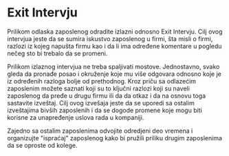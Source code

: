 # Exit Intervju

Prilikom odlaska zaposlenog odradite izlazni odnosno Exit Intervju. Cilj ovog intervjua jeste da se sumira iskustvo zaposlenog u firmi, šta misli o firmi, razlozi iz kojeg napušta firmu kao i da li ima određene komentare u pogledu nečeg sto bi trebalo da se promeni. 

Prilikom izlaznog intervjua ne treba spaljivati mostove. Jednostavno, svako gleda da pronađe posao i okruženje koje mu više odgovara odnosno koje je iz određenih razloga bolje od prethodnog. Kroz priču sa odlazećim zaposlenim možete saznati koji su to ključni razlozi koji su naveli zaposlenog da pređe u drugu firmu ili da da otkaz i da na osnovu toga sastavite izveštaj. Cilj ovog izvešaja jeste da se uporedi sa ostalim izveštajima bivših zaposlenih i da se dogode promene koje mogu biti korisne za unapređenje uslova rada u kompaniji.

Zajedno sa ostalim zaposlenima odvojite odredjeni deo vremena i organizujte "ispraćaj" zaposlenog kako bi pružili priliku drugim zaposlenima da se oproste od kolege.

